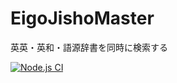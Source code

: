 # EigoJishoMaster
英英・英和・語源辞書を同時に検索する

[![Node.js CI](https://github.com/Detsudetsu/EigoJishoMaster/actions/workflows/node.js.yml/badge.svg)](https://github.com/Detsudetsu/EigoJishoMaster/actions/workflows/node.js.yml)
